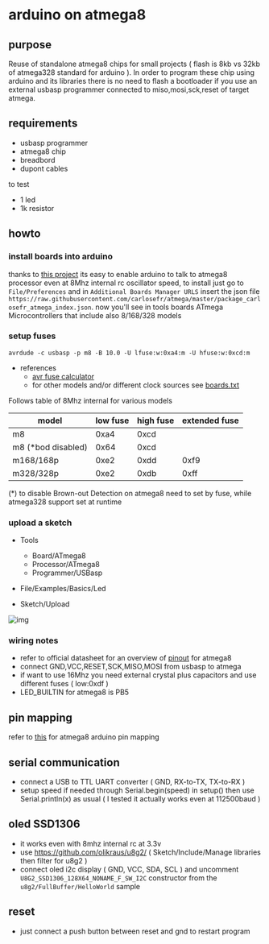 # arduino on atmega8

## purpose

Reuse of standalone atmega8 chips for small projects ( flash is 8kb vs 32kb of atmega328 standard for arduino ).
In order to program these chip using arduino and its libraries there is no need to flash a bootloader if you use an external usbasp programmer connected to miso,mosi,sck,reset of target atmega.

## requirements

- usbasp programmer
- atmega8 chip
- breadbord
- dupont cables

to test
- 1 led
- 1k resistor

## howto

### install boards into arduino

thanks to [this project](https://github.com/carlosefr/atmega) its easy to enable arduino to talk to atmega8 processor even at 8Mhz internal rc oscillator speed, to install just go to `File/Preferences` and in `Additional Boards Manager URLS` insert the json file `https://raw.githubusercontent.com/carlosefr/atmega/master/package_carlosefr_atmega_index.json`.
now you'll see in tools boards ATmega Microcontrollers that include also 8/168/328 models

### setup fuses

```
avrdude -c usbasp -p m8 -B 10.0 -U lfuse:w:0xa4:m -U hfuse:w:0xcd:m
```

- references
  - [avr fuse calculator](http://eleccelerator.com/fusecalc/fusecalc.php?chip=atmega8&LOW=A4&HIGH=CD)
  - for other models and/or different clock sources see [boards.txt](https://github.com/carlosefr/atmega/blob/master/avr/boards.txt)
  
Follows table of 8Mhz internal for various models

| **model** | **low fuse** | **high fuse** | **extended fuse** |
|---|---|---|---|
| m8 | 0xa4 | 0xcd | |
| m8 (*bod disabled) | 0x64 | 0xcd | |
| m168/168p | 0xe2 | 0xdd | 0xf9 |
| m328/328p | 0xe2 | 0xdb | 0xff |

(*) to disable Brown-out Detection on atmega8 need to set by fuse, while atmega328 support set at runtime

### upload a sketch

- Tools
  - Board/ATmega8
  - Processor/ATmega8
  - Programmer/USBasp

- File/Examples/Basics/Led
- Sketch/Upload

![img](/_files/atmega8-arduino-bootloaded.jpg)

### wiring notes

- refer to official datasheet for an overview of [pinout](http://ww1.microchip.com/downloads/en/DeviceDoc/Atmel-2486-8-bit-AVR-microcontroller-ATmega8_L_summary.pdf) for atmega8
- connect GND,VCC,RESET,SCK,MISO,MOSI from usbasp to atmega
- if want to use 16Mhz you need external crystal plus capacitors and use different fuses ( low:0xdf )
- LED_BUILTIN for atmega8 is PB5

## pin mapping

refer to [this](https://www.arduino.cc/en/Hacking/PinMapping) for atmega8 arduino pin mapping

## serial communication

- connect a USB to TTL UART converter ( GND, RX-to-TX, TX-to-RX )
- setup speed if needed through Serial.begin(speed) in setup() then use Serial.println(x) as usual ( I tested it actually works even at 112500baud )

## oled SSD1306

- it works even with 8mhz internal rc at 3.3v
- use https://github.com/olikraus/u8g2/ ( Sketch/Include/Manage libraries then filter for u8g2 )
- connect oled i2c display ( GND, VCC, SDA, SCL ) and uncomment `U8G2_SSD1306_128X64_NONAME_F_SW_I2C` constructor from the `u8g2/FullBuffer/HelloWorld` sample

## reset

- just connect a push button between reset and gnd to restart program
